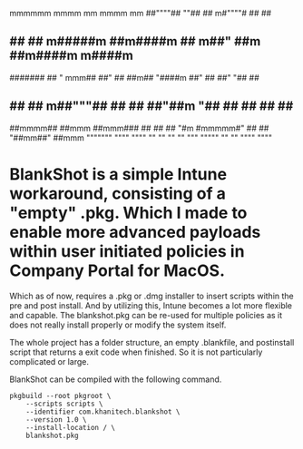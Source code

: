  mmmmmm    mmmm                          mm          mmmm    mm
 ##""""##  ""##                          ##        m#""""#   ##                    ##
 ##    ##    ##       m#####m  ##m####m  ## m##"   ##m       ##m####m   m####m   #######
 #######     ##       " mmm##  ##"   ##  ##m##      "####m   ##"   ##  ##"  "##    ##
 ##    ##    ##      m##"""##  ##    ##  ##"##m         "##  ##    ##  ##    ##    ##
 ##mmmm##    ##mmm   ##mmm###  ##    ##  ##  "#m   #mmmmm#"  ##    ##  "##mm##"    ##mmm
 """""""      """"    """" ""  ""    ""  ""   """   """""    ""    ""    """"       """"

# BlankShot is a simple Intune workaround, consisting of a "empty" .pkg. Which I made to enable more advanced payloads within user initiated policies in Company Portal for MacOS. 
Which as of now, requires a .pkg or .dmg installer to insert scripts within the pre and post install. And by utilizing this, Intune becomes a lot more flexible and capable. The blankshot.pkg
can be re-used for multiple policies as it does not really install properly or modify the system itself.

The whole project has a folder structure, an empty .blankfile, and postinstall script that returns a exit code when finished. So it is not particularly complicated or large.

BlankShot can be compiled with the following command.
```
pkgbuild --root pkgroot \                  
    --scripts scripts \
    --identifier com.khanitech.blankshot \
    --version 1.0 \
    --install-location / \
    blankshot.pkg
```
